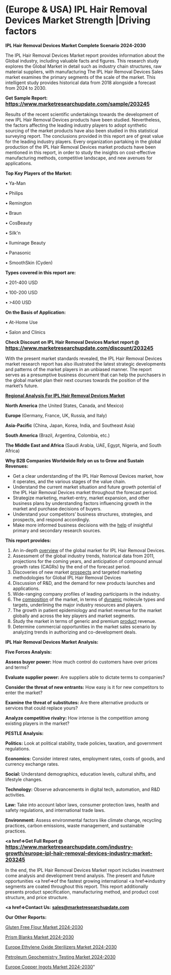 # (Europe & USA) IPL Hair Removal Devices Market Strength |Driving factors

<strong>IPL Hair Removal Devices Market Complete Scenario 2024-2030</strong>

The IPL Hair Removal Devices Market report provides information about the Global industry, including valuable facts and figures. This research study explores the Global Market in detail such as industry chain structures, raw material suppliers, with manufacturing The IPL Hair Removal Devices Sales market examines the primary segments of the scale of the market. This intelligent study provides historical data from 2018 alongside a forecast from 2024 to 2030.

<strong>Get Sample Report: <a href=https://www.marketresearchupdate.com/sample/203245><font size=3 color=#0000ff>https://www.marketresearchupdate.com/sample/203245</font></a></strong>

Results of the recent scientific undertakings towards the development of new IPL Hair Removal Devices products have been studied. Nevertheless, the factors affecting the leading industry players to adopt synthetic sourcing of the market products have also been studied in this statistical surveying report. The conclusions provided in this report are of great value for the leading industry players. Every organization partaking in the global production of the IPL Hair Removal Devices market products have been mentioned in this report, in order to study the insights on cost-effective manufacturing methods, competitive landscape, and new avenues for applications.

<strong>Top Key Players of the Market:</strong>

• Ya-Man

• Philips

• Remington

• Braun

• CosBeauty

• Silk'n

• Iluminage Beauty

• Panasonic

• SmoothSkin (Cyden)

<strong>Types covered in this report are: </strong>

• 201-400 USD

• 100-200 USD

• >400 USD

<strong>On the Basis of Application:</strong>

• At-Home Use

• Salon and Clinics

<strong>Check Discount on IPL Hair Removal Devices Market report @ <a href=https://www.marketresearchupdate.com/discount/203245><font size=3 color=#0000ff>https://www.marketresearchupdate.com/discount/203245</font></a></strong>

With the present market standards revealed, the IPL Hair Removal Devices market research report has also illustrated the latest strategic developments and patterns of the market players in an unbiased manner. The report serves as a presumptive business document that can help the purchasers in the global market plan their next courses towards the position of the market’s future.

<strong><u><b>Regional Analysis For IPL Hair Removal Devices Market</b></u></strong>

<strong><b>North America</b></strong> (the United States, Canada, and Mexico)

<strong><b>Europe </b></strong>(Germany, France, UK, Russia, and Italy)

<strong><b>Asia-Pacific</b></strong> (China, Japan, Korea, India, and Southeast Asia)

<strong><b>South America</b></strong> (Brazil, Argentina, Colombia, etc.)

<strong><b>The Middle East and Africa</b></strong> (Saudi Arabia, UAE, Egypt, Nigeria, and South Africa)

<strong>Why B2B Companies Worldwide Rely on us to Grow and Sustain Revenues:</strong>
<ul>
  <li>Get a clear understanding of the IPL Hair Removal Devices market, how it operates, and the various stages of the value chain.</li>
  <li>Understand the current market situation and future growth potential of the IPL Hair Removal Devices market throughout the forecast period.</li>
  <li>Strategize marketing, market-entry, market expansion, and other business plans by understanding factors influencing growth in the market and purchase decisions of buyers.</li>
  <li>Understand your competitors’ business structures, strategies, and prospects, and respond accordingly.</li>
  <li>Make more informed business decisions with the <a href=ASDF991299>help</a> of insightful primary and secondary research sources.</li>
</ul>
<strong>This report provides:</strong>
<ol>
  <li>An in-depth <a href=>overview</a> of the global market for IPL Hair Removal Devices.</li>
  <li>Assessment of the global industry trends, historical data from 2011, projections for the coming years, and anticipation of compound annual growth rates (CAGRs) by the end of the forecast period.</li>
  <li>Discoveries of new market <a href=>prospects</a> and targeted marketing methodologies for Global IPL Hair Removal Devices</li>
  <li>Discussion of R&amp;D, and the demand for new products launches and applications.</li>
  <li>Wide-ranging company profiles of leading participants in the industry.</li>
  <li>The <a href=ASDF881288>composition</a> of the market, in terms of <a href=>dynamic</a> molecule types and targets, underlining the major industry resources and players.</li>
  <li>The growth in patient epidemiology and market revenue for the market globally and across the key players and market segments.</li>
  <li>Study the market in terms of generic and premium <a href=>product</a> revenue.</li>
  <li>Determine commercial opportunities in the market sales scenario by analyzing trends in authorizing and co-development deals.</li>
</ol>

<strong>IPL Hair Removal Devices Market Analysis:</strong>

<strong>Five Forces Analysis:</strong>

<strong>Assess buyer power:</strong> How much control do customers have over prices and terms?

<strong>Evaluate supplier power:</strong> Are suppliers able to dictate terms to companies?

<strong>Consider the threat of new entrants:</strong> How easy is it for new competitors to enter the market?

<strong>Examine the threat of substitutes:</strong> Are there alternative products or services that could replace yours?

<strong>Analyze competitive rivalry:</strong> How intense is the competition among existing players in the market?

<strong>PESTLE Analysis:</strong>

<strong>Politics:</strong> Look at political stability, trade policies, taxation, and government regulations.

<strong>Economics:</strong> Consider interest rates, employment rates, costs of goods, and currency exchange rates.

<strong>Social:</strong> Understand demographics, education levels, cultural shifts, and lifestyle changes.

<strong>Technology:</strong> Observe advancements in digital tech, automation, and R&D activities.

<strong>Law:</strong> Take into account labor laws, consumer protection laws, health and safety regulations, and international trade laws.

<strong>Environment:</strong> Assess environmental factors like climate change, recycling practices, carbon emissions, waste management, and sustainable practices.

<strong><a href=>Get Full Report</a> @ <a href=https://www.marketresearchupdate.com/industry-growth/europe-ipl-hair-removal-devices-industry-market-203245><font size=3 color=#0000ff>https://www.marketresearchupdate.com/industry-growth/europe-ipl-hair-removal-devices-industry-market-203245</font></a></strong>

In the end, the IPL Hair Removal Devices Market report includes investment come analysis and development trend analysis. The present and future opportunities <a href=>of</a> the fastest growing international <a href=>industry</a> segments are coated throughout this report. This report additionally presents product specification, manufacturing method, and product cost structure, and price structure.

<strong><a href=><strong>Contact Us:</strong></a></strong>
<strong>sales@marketresearchupdate.com</strong>

<strong>Our Other Reports:</strong>

<a href=https://www.linkedin.com/pulse/gluten-free-flour-market-2023-top-key-players>Gluten Free Flour Market 2024-2030</a>

<a href=https://www.linkedin.com/pulse/prism-blanks-market-outlooks-2023-size-players>Prism Blanks Market 2024-2030</a>

<a href=https://www.linkedin.com/pulse/europe-ethylene-oxide-sterilizers-market-2023-2030>Europe Ethylene Oxide Sterilizers Market 2024-2030</a>

<a href=https://www.linkedin.com/pulse/petroleum-geochemistry-testing-market-tpnof/>Petroleum Geochemistry Testing Market 2024-2030</a>

<a href=https://www.linkedin.com/pulse/europe-copper-ingots-market-research-6nb6f/>Europe Copper Ingots Market 2024-2030</a>"
